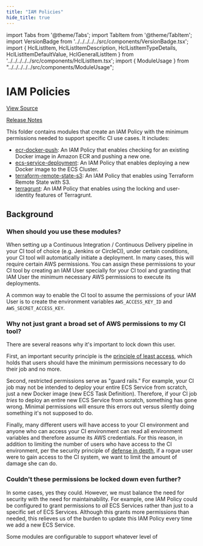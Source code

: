 ```yaml
---
title: "IAM Policies"
hide_title: true
---
```


import Tabs from '@theme/Tabs';
import TabItem from '@theme/TabItem';
import VersionBadge from '../../../../../src/components/VersionBadge.tsx';
import { HclListItem, HclListItemDescription, HclListItemTypeDetails, HclListItemDefaultValue, HclGeneralListItem } from '../../../../../src/components/HclListItem.tsx';
import { ModuleUsage } from "../../../../../src/components/ModuleUsage";

<VersionBadge repoTitle="CI Modules" version="0.52.11" lastModifiedVersion="0.52.3"/>

# IAM Policies

<a href="https://github.com/gruntwork-io/terraform-aws-ci/tree/v0.52.11/modules/iam-policies" className="link-button" title="View the source code for this module in GitHub.">View Source</a>

<a href="https://github.com/gruntwork-io/terraform-aws-ci/releases/tag/v0.52.3" className="link-button" title="Release notes for only versions which impacted this module.">Release Notes</a>

This folder contains modules that create an IAM Policy with the minimum permissions needed to support specific CI use
cases. It includes:

*   [ecr-docker-push](https://github.com/gruntwork-io/terraform-aws-ci/tree/v0.52.11/modules/iam-policies/ecr-docker-push): An IAM Policy that enables checking for an existing Docker image in Amazon ECR and pushing a new one.
*   [ecs-service-deployment](https://github.com/gruntwork-io/terraform-aws-ci/tree/v0.52.11/modules/iam-policies/ecs-service-deployment): An IAM Policy that enables deploying a new Docker image to the ECS Cluster.
*   [terraform-remote-state-s3](https://github.com/gruntwork-io/terraform-aws-ci/tree/v0.52.11/modules/iam-policies/terraform-remote-state-s3): An IAM Policy that enables using Terraform Remote State with S3.
*   [terragrunt](https://github.com/gruntwork-io/terraform-aws-ci/tree/v0.52.11/modules/iam-policies/terragrunt): An IAM Policy that enables using the locking and user-identity features of Terragrunt.

## Background

### When should you use these modules?

When setting up a Continuous Integration / Continuous Delivery pipeline in your CI tool of choice (e.g. Jenkins or
CircleCI), under certain conditions, your CI tool will automatically initiate a deployment. In many cases, this will
require certain AWS permissions. You can assign these permissions to your CI tool by creating an IAM User specially for
your CI tool and granting that IAM User the minimum necessary AWS permissions to execute its deployments.

A common way to enable the CI tool to assume the permissions of your IAM User is to create the environment variables
`AWS_ACCESS_KEY_ID` and `AWS_SECRET_ACCESS_KEY`.

### Why not just grant a broad set of AWS permissions to my CI tool?

There are several reasons why it's important to lock down this user.

First, an important security principle is the [principle of least access](https://en.wikipedia.org/wiki/Principle_of_least_privilege),
which holds that users should have the minimum permissions necessary to do their job and no more.

Second, restricted permissions serve as "guard rails." For example, your CI job may not be intended to deploy your entire
ECS Service from scratch, just a new Docker image (new ECS Task Definition). Therefore, if your CI job *tries* to
deploy an entire new ECS Service from scratch, something has gone wrong. Minimal permissions will ensure this errors out
versus silently doing something it's not supposed to do.

Finally, many different users will have access to your CI environment and anyone who can access your CI environment can
read all environment variables and therefore assume its AWS credentials. For this reason, in addition to limiting the
number of users who have access to the CI environment, per the security principle of [defense in depth](https://en.wikipedia.org/wiki/Defense_in_depth_\(computing\)), if a rogue user were to gain access to the CI system, we
want to limit the amount of damage she can do.

### Couldn't these permissions be locked down even further?

In some cases, yes they could. However, we must balance the need for security with the need for maintainability. For
example, one IAM Policy could be configured to grant permissions to *all* ECS Services rather than just to a specific set
of ECS Services. Although this grants more permissions than needed, this relieves us of the burden to update this IAM
Policy every time we add a new ECS Service.

Some modules are configurable to support whatever level of


<!-- ##DOCS-SOURCER-START
{
  "originalSources": [
    "https://github.com/gruntwork-io/terraform-aws-ci/tree/v0.52.11/modules/iam-policies/readme.md",
    "https://github.com/gruntwork-io/terraform-aws-ci/tree/v0.52.11/modules/iam-policies/variables.tf",
    "https://github.com/gruntwork-io/terraform-aws-ci/tree/v0.52.11/modules/iam-policies/outputs.tf"
  ],
  "sourcePlugin": "module-catalog-api",
  "hash": "42df7fa7b9ca89b70bc449e7ffd9db9e"
}
##DOCS-SOURCER-END -->
